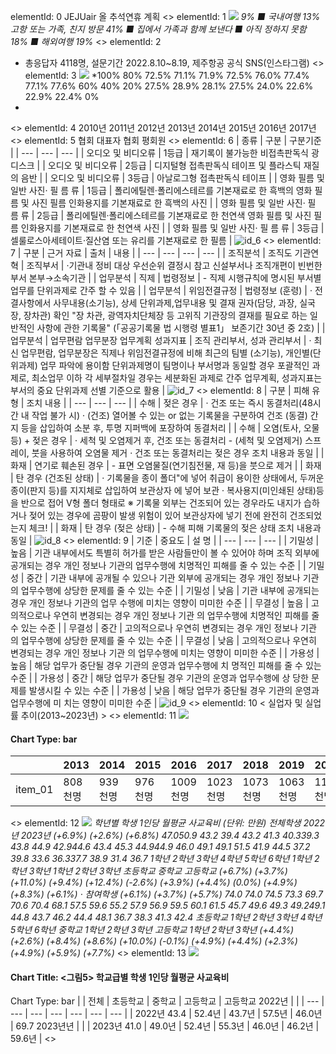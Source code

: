 elementId: 0
JEJUair 올 추석연휴 계획
<<BLOCKEND>>
elementId: 1
![](./Items/1_page_1_figure_1.png)
*9%
■ 국내여행
13% 고항 또는 가족, 친지 방문
41%
■ 집에서 가족과 함께 보낸다
■ 아직 정하지 못함
18%
■ 해외여행
19%*
<<BLOCKEND>>
elementId: 2
* 총응답자 4118명, 설문기간 2022.8.10~8.19, 제주항공 공식 SNS(인스타그램)
<<BLOCKEND>>
elementId: 3
![](./Items/3_page_2_figure_1.png)
*100% 
80% 
72.5% 71.1% 71.9% 72.5% 76.0% 77.4% 77.1% 77.6% 
60% 
40% 
20% 
27.5% 28.9% 28.1% 27.5% 24.0% 22.6% 22.9% 22.4% 
0% 
*
<<BLOCKEND>>
elementId: 4
2010년 2011년 2012년 2013년 2014년 2015년 2016년 2017년
<<BLOCKEND>>
elementId: 5
협회 대표자 협회 평회원
<<BLOCKEND>>
elementId: 6
| 종류 | 구분 | 구분기준 |
| --- | --- | --- |
| 오디오 및 비디오류 | 1등급 | 재기록이 불가능한 비접촉판독식 광디스크 |
| 오디오 및 비디오류 | 2등급 | 디지털형 접촉판독식 테이프 및 플라스틱 재질의 음반 |
| 오디오 및 비디오류 | 3등급 | 아날로그형 접촉판독식 테이프 |
| 영화 필름 및 일반 사진· 필 름 류 | 1등급 | 폴리에틸렌·폴리에스테르를 기본재료로 한 흑백의 영화 필 름 및 사진 필름 인화용지를 기본재료로 한 흑백의 사진 |
| 영화 필름 및 일반 사진· 필 름 류 | 2등급 | 폴리에틸렌·폴리에스테르를 기본재료로 한 천연색 영화 필름 및 사진 필름 인화용지를 기본재료로 한 천연색 사진 |
| 영화 필름 및 일반 사진· 필 름 류 | 3등급 | 셀룰로스아세테이트·질산염 또는 유리를 기본재료로 한 필름 |
![id_6](./Items/6_page_3_table_1.png)
<<BLOCKEND>>
elementId: 7
| 구분 | 근거 자료 | 출처 | 내용 |
| --- | --- | --- | --- |
| 조직분석 | 조직도 기관연혁 | 조직부서 | ·기관내 정비 대상 우선순위 결정시 참고 신설부서나 조직개편이 빈번한 부서 본부→소속기관 |
| 업무분석 | 직제 | 법령정보 | - 직제 시행규칙에 명시된 부서별 업무를 단위과제로 간주 할 수 있음 |
| 업무분석 | 위임전결규정 | 법령정보 (훈령) | · 전결사항에서 사무내용(소기능), 상세 단위과제,업무내용 및 결재 권자(담당, 과장, 실국장, 장차관) 확인 "장 차관, 광역자치단체장 등 고위직 기관장의 결재를 필요로 하는 일반적인 사항에 관한 기록물" (「공공기록물 법 시행령 별표1」 보존기간 30년 중 2호) |
| 업무분석 | 업무편람 업무분장 업무계획 성과지표 | 조직 관리부서, 성과 관리부서 | · 최신 업무편람, 업무분장은 직제나 위임전결규정에 비해 최근의 팀별 (소기능), 개인별(단위과제) 업무 파악에 용이함 단위과제명이 팀명이나 부서명과 동일할 경우 포괄적인 과제로, 최소업무 이하 각 세부절차일 경우는 세분화된 과제로 간주 업무계획, 성과지표는 부서의 중요 단위과제 선별 기준으로 활용 |
![id_7](./Items/7_page_4_table_1.png)
<<BLOCKEND>>
elementId: 8
| 구분 | 피해 유형 | 조치 내용 |
| --- | --- | --- |
| 수해 | 젖은 경우 | · 건조 또는 즉시 동결처리(48시간 내 작업 불가 시) · (건조) 열어볼 수 있는 or 없는 기록물을 구분하여 건조 (동결) 간지 등을 삽입하여 소분 후, 투명 지퍼백에 포장하여 동결처리 |
| 수해 | 오염(토사, 오물 등) + 젖은 경우 | · 세척 및 오염제거 후, 건조 또는 동결처리 - (세척 및 오염제거) 스프레이, 붓을 사용하여 오염물 제거 · 건조 또는 동결처리는 젖은 경우 조치 내용과 동일 |
| 화재 | 연기로 훼손된 경우 | - 표면 오염물질(연기침전물, 재 등)을 붓으로 제거 |
| 화재 | 탄 경우 (건조된 상태) | · 기록물을 종이 폴더"에 넣어 취급이 용이한 상태에서, 두꺼운 종이(판지 등)를 지지체로 삽입하여 보관상자 에 넣어 보관 · 복사용지(미인쇄된 상태)등을 반으로 접어 V형 폴더 형태로 ※ 기록물 외부는 건조되어 있는 경우라도 내지가 습하거나 젖어 있는 경우에 곰팡이 발생 위험이 있어 보관상자에 넣기 전에 완전히 건조되었는지 체크! |
| 화재 | 탄 경우 (젖은 상태) | - 수해 피해 기록물의 젖은 상태 조치 내용과 동일 |
![id_8](./Items/8_page_5_table_1.png)
<<BLOCKEND>>
elementId: 9
| 기준 | 중요도 | 설 명 |
| --- | --- | --- |
| 기밀성 | 높음 | 기관 내부에서도 특별히 허가를 받은 사람들만이 볼 수 있어야 하며 조직 외부에 공개되는 경우 개인 정보나 기관의 업무수행에 치명적인 피해를 줄 수 있는 수준 |
| 기밀성 | 중간 | 기관 내부에 공개될 수 있으나 기관 외부에 공개되는 경우 개인 정보나 기관의 업무수행에 상당한 문제를 줄 수 있는 수준 |
| 기밀성 | 낮음 | 기관 내부에 공개되는 경우 개인 정보나 기관의 업무 수행에 미치는 영향이 미미한 수준 |
| 무결성 | 높음 | 고의적으로나 우연히 변경되는 경우 개인 정보나 기관 의 업무수행에 치명적인 피해를 줄 수 있는 수준 |
| 무결성 | 중간 | 고의적으로나 우연히 변경되는 경우 개인 정보나 기관 의 업무수행에 상당한 문제를 줄 수 있는 수준 |
| 무결성 | 낮음 | 고의적으로나 우연히 변경되는 경우 개인 정보나 기관 의 업무수행에 미치는 영향이 미미한 수준 |
| 가용성 | 높음 | 해당 업무가 중단될 경우 기관의 운영과 업무수행에 치 명적인 피해를 줄 수 있는 수준 |
| 가용성 | 중간 | 해당 업무가 중단될 경우 기관의 운영과 업무수행에 상 당한 문제를 발생시킬 수 있는 수준 |
| 가용성 | 낮음 | 해당 업무가 중단될 경우 기관의 운영과 업무수행에 미 치는 영향이 미미한 수준 |
![id_9](./Items/9_page_6_table_1.png)
<<BLOCKEND>>
elementId: 10
< 실업자 및 실업률 추이(2013~2023년) >
<<BLOCKEND>>
elementId: 11
![](./Items/11_page_7_chart_1.png)
#### Chart Type: bar
|  | 2013 | 2014 | 2015 | 2016 | 2017 | 2018 | 2019 | 2020 | 2021 | 2022 | 2023 |
| --- | --- | --- | --- | --- | --- | --- | --- | --- | --- | --- | --- |
| item_01 | 808천명 | 939천명 | 976천명 | 1009천명 | 1023천명 | 1073천명 | 1063천명 | 1108천명 | 1037천명 | 833천명 | 787천명 |
<<BLOCKEND>>
elementId: 12
![](./Items/12_page_8_figure_1.png)
*학년별 학생 1인당 월평균 사교육비
(단위: 만원)
전체학생 2022년 2023년
(+6.9%)
(+2.6%)
(+6.8%)
47.050.9
43.2 39.4 43.2 41.3 40.339.3 43.8 44.9 42.944.6 43.4 45.3 44.944.9 46.0 49.1 49.1 51.5
41.9 44.5
37.2 39.8 33.6 36.337.7 38.9
31.4 36.7
1학년 2학년 3학년 4학년 5학년 6학년 1학년 2학년 3학년 1학년 2학년 3학년
초등학교 중학교 고등학교
(+6.7%) (+3.7%) (+11.0%) (+9.4%) (+12.4%) (-2.6%) (+3.9%) (+4.4%) (0.0%) (+4.9%) (+8.3%) (+6.1%)
· 참여학생
(+6.1%)
(+3.7%)
(+5.7%)
74.0 74.0 74.5 73.3
69.7 70.6 70.4 68.1
57.5 59.6 55.2 57.9 56.9 59.5 60.1 61.5
45.7 49.6 49.3 49.249.1
44.8
43.7 46.2 44.4 48.1
36.7 38.3 41.3 42.4
초등학교 1학년 2학년 3학년 4학년 5학년 6학년 중학교 1학년 2학년 3학년 고등학교 1학년 2학년 3학년
(+4.4%) (+2.6%) (+8.4%) (+8.6%) (+10.0%) (-0.1%) (+4.9%) (+4.4%) (+2.3%) (+4.9%) (+5.9%) (+7.7%)*
<<BLOCKEND>>
elementId: 13
![](./Items/13_page_9_chart_1.png)
#### Chart Title: <그림5> 학교급별 학생 1인당 월평균 사교육비
Chart Type: bar
|  | 전체 | 초등학교 | 중학교 | 고등학교 | 고등학교 2022년 |  |
| --- | --- | --- | --- | --- | --- | --- |
| 2022년 43.4 | 52.4년 | 43.7년 | 57.5년 | 46.0년 | 69.7 2023년년 |  |
| 2023년 41.0 | 49.0년 | 52.4년 | 55.3년 | 46.0년 | 46.2년 | 59.6년 |
<<BLOCKEND>>